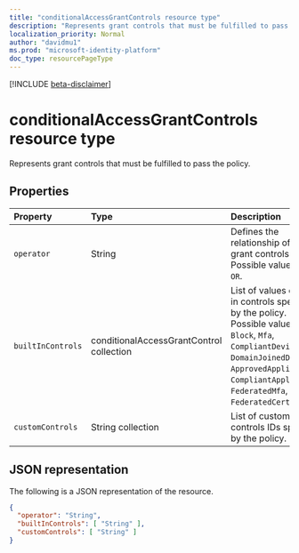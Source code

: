 ```yaml
---
title: "conditionalAccessGrantControls resource type"
description: "Represents grant controls that must be fulfilled to pass the policy."
localization_priority: Normal
author: "davidmu1"
ms.prod: "microsoft-identity-platform"
doc_type: resourcePageType
---
```


[!INCLUDE [beta-disclaimer](../../includes/beta-disclaimer.md)]

# conditionalAccessGrantControls resource type

Represents grant controls that must be fulfilled to pass the policy.

## Properties

| Property | Type | Description |
|:-------- |:---- |:----------- |
| `operator` | String | Defines the relationship of the grant controls. Possible values: `AND`, `OR`. |
| `builtInControls` | conditionalAccessGrantControl collection | List of values of built-in controls specified by the policy. Possible values: `Block`, `Mfa`, `CompliantDevice`, `DomainJoinedDevice`, `ApprovedApplication`, `CompliantApplication`, `FederatedMfa`, `FederatedCertAuth`. |
| `customControls` | String collection | List of custom controls IDs specified by the policy. |

## JSON representation

The following is a JSON representation of the resource.

<!-- {
  "blockType": "resource",
  "optionalProperties": [
    "operator",
    "customControls"
  ],
  "@odata.type": "microsoft.graph.conditionalaccessgrantcontrols"
}-->

```JSON
{
  "operator": "String",
  "builtInControls": [ "String" ],
  "customControls": [ "String" ]
}
```

<!-- uuid: 8fcb5dbc-d5aa-4681-8e31-b001d5168d79
2015-10-25 14:57:30 UTC -->
<!--
{
  "type": "#page.annotation",
  "description": "conditionalaccessgrantcontrols resource",
  "keywords": "",
  "section": "documentation",
  "tocPath": "",
  "suppressions": []
}
-->